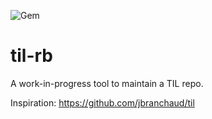 ![Gem](https://img.shields.io/gem/v/til-rb)

# til-rb

A work-in-progress tool to maintain a TIL repo.

Inspiration: https://github.com/jbranchaud/til
